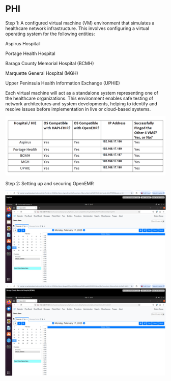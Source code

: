 # PHI
Step 1: A configured virtual machine (VM) environment that simulates a healthcare network infrastructure. This involves configuring a virtual operating system for the following entities:

Aspirus Hospital

Portage Health Hospital

Baraga County Memorial Hospital (BCMH)

Marquette General Hospital (MGH)

Upper Peninsula Health Information Exchange (UPHIE)

Each virtual machine will act as a standalone system representing one of the healthcare organizations. This environment enables safe testing of network architectures and system developments, helping to identify and resolve issues before implementation in live or cloud-based systems.

![step1_screenshot](https://github.com/Gideono29/PHI/blob/43285950fcfff7be8eb7659a64b1656236d95e02/step1_screenshot.png)

Step 2: Setting up and securing OpenEMR



![train_test_accuracy.png](https://github.com/Gideono29/PHI/blob/36c6012c97788052c89815750f7815a7ba0e477c/Aspirus.png)
![train_test_accuracy.png](https://github.com/Gideono29/PHI/blob/18e4efd9a7fa74bc9c7d132efe0ed592c812fca7/Baraga.png)
